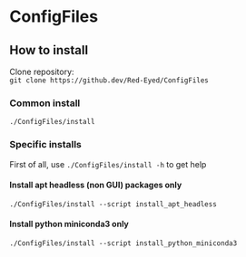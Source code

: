 # ConfigFiles

## How to install

Clone repository:  
`git clone https://github.dev/Red-Eyed/ConfigFiles`

### Common install
`./ConfigFiles/install`

### Specific installs

First of all, use `./ConfigFiles/install -h` to get help

#### Install apt headless (non GUI) packages only

`./ConfigFiles/install --script install_apt_headless`

#### Install python miniconda3 only

`./ConfigFiles/install --script install_python_miniconda3`
